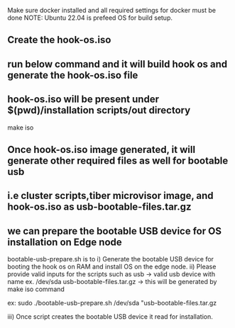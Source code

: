 Make sure docker installed and all required settings for docker must be done
NOTE: Ubuntu 22.04 is prefeed OS for build setup.

## Create the hook-os.iso 
## run below command and it will build hook os and generate the hook-os.iso file
## hook-os.iso will be present under $(pwd)/installation scripts/out directory
make iso

## Once hook-os.iso image generated, it will generate other required files as well for bootable usb
## i.e cluster scripts,tiber microvisor image, and hook-os.iso as usb-bootable-files.tar.gz
## we can prepare the bootable USB device for OS installation on Edge node
bootable-usb-prepare.sh is to
   i) Generate the bootable USB device for booting the hook os on RAM and install OS on the edge node.
   ii) Please provide valid inputs for the scripts such as
       usb -> valid usb device with name ex. /dev/sda
       usb-bootable-files.tar.gz -> this will be generated by make iso command

   ex: sudo ./bootable-usb-prepare.sh /dev/sda "usb-bootable-files.tar.gz

   iii) Once script creates the bootable USB device it read for installation.


